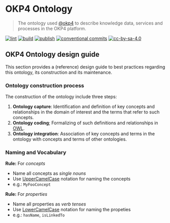 # OKP4 Ontology

> The ontology used [@okp4](okp4.com) to describe knowledge data, services and processes in the OKP4 platform.

[![lint](https://img.shields.io/github/workflow/status/okp4/ontology/Lint?label=lint&style=for-the-badge)](https://github.com/okp4/ontology/actions/workflows/lint.yml)
[![build](https://img.shields.io/github/workflow/status/okp4/ontology/Build?label=build&style=for-the-badge)](https://github.com/okp4/ontology/actions/workflows/build.yml)
[![publish](https://img.shields.io/github/workflow/status/okp4/ontology/Publish?label=publish&style=for-the-badge)](https://github.com/okp4/ontology/actions/workflows/publish.yml)
[![conventional commits](https://img.shields.io/badge/Conventional%20Commits-1.0.0-yellow.svg)](https://conventionalcommits.org)
[![cc-by-sa-4.0][cc-by-sa-image]][cc-by-sa]

## OKP4 Ontology design guide

This section provides a (reference) design guide to best practices regarding this ontology, its construction and its maintenance.

### Ontology construction process

The construction of the ontology include three steps:

1. __Ontology capture__: Identification and definition of key concepts and relationships in the domain of interest and the terms that refer to such concepts.
2. __Ontology coding__; Formalizing of such definitions and relationships in [OWL](https://www.w3.org/TR/owl-ref/).
3. __Ontology integration__: Association of key concepts and terms in the ontology with concepts and terms of other ontologies.

### Naming and Vocabulary

**Rule:** For *concepts*

- Name all concepts as *single nouns*
- Use [UpperCamelCase](https://wiki.c2.com/?UpperCamelCase) notation for naming the concepts
- e.g.: `MyFooConcept`

**Rule:** For *properties*

- Name all properties as *verb tenses*
- Use [LowerCamelCase](https://wiki.c2.com/?LowerCamelCase) notation for naming the propeties
- e.g.: `hasName`, `isLinkedTo`

[cc-by-sa]: https://creativecommons.org/licenses/by-sa/4.0/
[cc-by-sa-image]: https://i.creativecommons.org/l/by-sa/4.0/88x31.png
